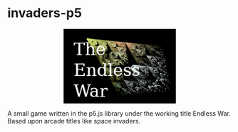 # invaders-p5

<img src='img/title2.png' style="width:50%; display: block; margin-left: auto; margin-right: auto">
<div></div>
<p>A small game written in the p5.js library under the working title Endless War. Based upon arcade titles like space invaders.</p>
